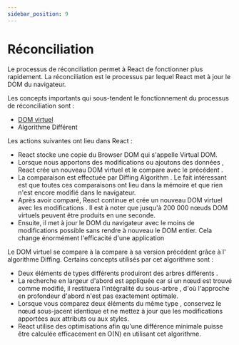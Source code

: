 ```yaml
---
sidebar_position: 9
---
```


# Réconciliation

Le processus de réconciliation permet à React de fonctionner plus rapidement. La réconciliation est le processus par lequel React met à jour le DOM du navigateur.

Les concepts importants qui sous-tendent le fonctionnement du processus de réconciliation sont :

- [DOM virtuel](/docs/react/realDom-and-virtualDom#virtual-dom)
- Algorithme Différent

 Les actions suivantes ont lieu dans React : 

- React stocke une copie du Browser DOM qui s'appelle Virtual DOM.
- Lorsque nous apportons des modifications ou ajoutons des données , React crée un nouveau DOM virtuel et le compare avec le précédent .
- La comparaison est effectuée par Diffing Algorithm . Le fait intéressant est que toutes ces comparaisons ont lieu dans la mémoire et que rien n'est encore modifié dans le navigateur.
- Après avoir comparé, React continue et crée un nouveau DOM virtuel avec les modifications . Il est à noter que jusqu'à 200 000 nœuds DOM virtuels peuvent être produits en une seconde.
- Ensuite, il met à jour le DOM du navigateur avec le moins de modifications possible sans rendre à nouveau le DOM entier. Cela change énormément l'efficacité d'une application

Le DOM virtuel se compare à la compare à sa version précédent grâce à l' algorithme Diffing. Certains concepts utilisés par cet algorithme sont :

- Deux éléments de types différents produiront des arbres différents .
- La recherche en largeur d'abord est appliquée car si un nœud est trouvé comme modifié, il restituera l'intégralité du sous-arbre , d'où l'approche en profondeur d'abord n'est pas exactement optimale.
- Lorsque vous comparez deux éléments du même type , conservez le nœud sous-jacent identique et ne mettez à jour que les modifications apportées aux attributs ou aux styles.
- React utilise des optimisations afin qu'une différence minimale puisse être calculée efficacement en O(N) en utilisant cet algorithme.